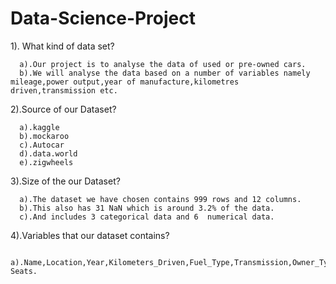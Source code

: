# Data-Science-Project
1). What kind of data set?

      a).Our project is to analyse the data of used or pre-owned cars.
      b).We will analyse the data based on a number of variables namely mileage,power output,year of manufacture,kilometres driven,transmission etc.

  2).Source of our Dataset?

      a).kaggle 
      b).mockaroo
      c).Autocar
      d).data.world
      e).zigwheels

  3).Size of the our Dataset?

      a).The dataset we have chosen contains 999 rows and 12 columns.
      b).This also has 31 NaN which is around 3.2% of the data. 
      c).And includes 3 categorical data and 6  numerical data.

  4).Variables that our dataset contains?

      	a).Name,Location,Year,Kilometers_Driven,Fuel_Type,Transmission,Owner_Type,Mileage,Engine,Power	Seats.
